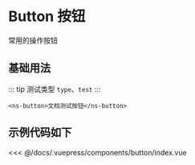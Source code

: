 # Button 按钮
常用的操作按钮
## 基础用法

<ClientOnly>
 <button-index></button-index>
</ClientOnly>

::: tip
测试类型 `type`、`test`
:::

```
<ns-button>文档测试按钮</ns-button>
```
## 示例代码如下

<<< @/docs/.vuepress/components/button/index.vue
